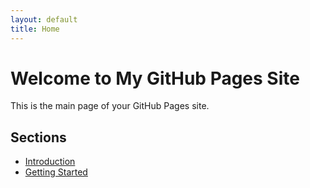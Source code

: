 ```yaml
---
layout: default
title: Home
---
```


# Welcome to My GitHub Pages Site

This is the main page of your GitHub Pages site.

## Sections

- [Introduction](/Data-Engineering/docs/introduction.md)
- [Getting Started](/Data-Engineering/docs/getting-started.md)

